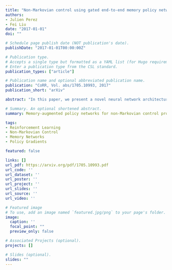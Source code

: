 ```yaml
---
title: "Non-Markovian control using gated end-to-end memory policy networks"
authors:
- Julien Perez
- Fei Liu
date: "2017-01-01"
doi: ""

# Schedule page publish date (NOT publication's date).
publishDate: "2017-01-01T00:00:00Z"

# Publication type.
# Accepts a single type but formatted as a YAML list (for Hugo requirements).
# Enter a publication type from the CSL standard.
publication_types: ["article"]

# Publication name and optional abbreviated publication name.
publication: "CoRR, Vol. abs/1705.10993, 2017"
publication_short: "arXiv"

abstract: "In this paper, we present a novel neural network architecture for sequential decision making in non-Markovian environments. The proposed architecture, called Gated End-to-End Memory Policy Network (GMemPN), augments the standard policy gradient approach with an external memory module that maintains a representation of the agent's interaction history. The memory module is implemented using a differentiable neural memory architecture that allows the agent to selectively read and write information based on the current observation and previous experiences. We evaluate our approach on several non-Markovian control tasks and demonstrate significant improvements over standard policy gradient methods and other memory-augmented approaches."

# Summary. An optional shortened abstract.
summary: Memory-augmented policy networks for non-Markovian control problems with external memory modules.

tags:
- Reinforcement Learning
- Non-Markovian Control
- Memory Networks
- Policy Gradients

featured: false

links: []
url_pdf: https://arxiv.org/pdf/1705.10993.pdf
url_code: ''
url_dataset: ''
url_poster: ''
url_project: ''
url_slides: ''
url_source: ''
url_video: ''

# Featured image
# To use, add an image named `featured.jpg/png` to your page's folder. 
image:
  caption: ''
  focal_point: ""
  preview_only: false

# Associated Projects (optional).
projects: []

# Slides (optional).
slides: ""
---
```

